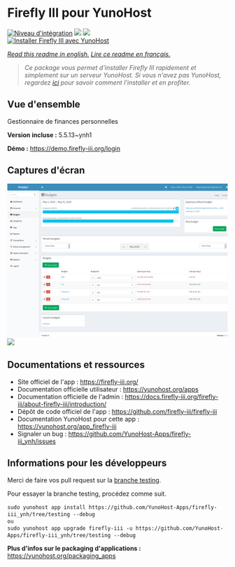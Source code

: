 # Firefly III pour YunoHost

[![Niveau d'intégration](https://dash.yunohost.org/integration/firefly-iii.svg)](https://dash.yunohost.org/appci/app/firefly-iii) ![](https://ci-apps.yunohost.org/ci/badges/firefly-iii.status.svg) ![](https://ci-apps.yunohost.org/ci/badges/firefly-iii.maintain.svg)  
[![Installer Firefly III avec YunoHost](https://install-app.yunohost.org/install-with-yunohost.svg)](https://install-app.yunohost.org/?app=firefly-iii)

*[Read this readme in english.](./README.md)*
*[Lire ce readme en français.](./README_fr.md)*

> *Ce package vous permet d'installer Firefly III rapidement et simplement sur un serveur YunoHost.
Si vous n'avez pas YunoHost, regardez [ici](https://yunohost.org/#/install) pour savoir comment l'installer et en profiter.*

## Vue d'ensemble

Gestionnaire de finances personnelles

**Version incluse :** 5.5.13~ynh1

**Démo :** https://demo.firefly-iii.org/login

## Captures d'écran

![](./doc/screenshots/budget.png)
![](./doc/screenshots/ff2.png)

## Documentations et ressources

* Site officiel de l'app : https://firefly-iii.org/
* Documentation officielle utilisateur : https://yunohost.org/apps
* Documentation officielle de l'admin : https://docs.firefly-iii.org/firefly-iii/about-firefly-iii/introduction/
* Dépôt de code officiel de l'app : https://github.com/firefly-iii/firefly-iii
* Documentation YunoHost pour cette app : https://yunohost.org/app_firefly-iii
* Signaler un bug : https://github.com/YunoHost-Apps/firefly-iii_ynh/issues

## Informations pour les développeurs

Merci de faire vos pull request sur la [branche testing](https://github.com/YunoHost-Apps/firefly-iii_ynh/tree/testing).

Pour essayer la branche testing, procédez comme suit.
```
sudo yunohost app install https://github.com/YunoHost-Apps/firefly-iii_ynh/tree/testing --debug
ou
sudo yunohost app upgrade firefly-iii -u https://github.com/YunoHost-Apps/firefly-iii_ynh/tree/testing --debug
```

**Plus d'infos sur le packaging d'applications :** https://yunohost.org/packaging_apps